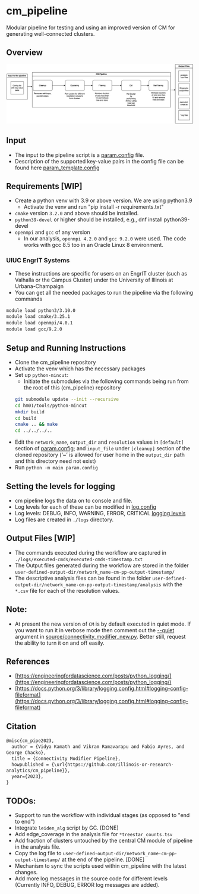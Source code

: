 # cm_pipeline
Modular pipeline for testing and using an improved version of CM for generating well-connected clusters.

## Overview 
![cm_pipeline Overview](figures/cm_pp_overview.png)

## Input
- The input to the pipeline script is a [param.config](param.config) file.
- Description of the supported key-value pairs in the config file can be found here [param_template.config](param_template.config) 

## Requirements [WIP]
- Create a python venv with 3.9 or above version. We are using python3.9
     - Activate the venv and run "pip install -r requirements.txt"
- `cmake` version `3.2.0` and above should be installed.
- `python39-devel` or higher should be installed, e.g., dnf install python39-devel 
- `openmpi` and `gcc` of any version
     - In our analysis, `openmpi 4.2.0` and `gcc 9.2.0` were used. The code works with gcc 8.5 too in an Oracle Linux 8 environment.
### UIUC EngrIT Systems
- These instructions are specific for users on an EngrIT cluster (such as Valhalla or the Campus Cluster) under the University of Illinois at Urbana-Champaign
- You can get all the needed packages to run the pipeline via the following commands
```bash
module load python3/3.10.0
module load cmake/3.25.1
module load openmpi/4.0.1
module load gcc/9.2.0
```

## Setup and Running Instructions
- Clone the cm_pipeline repository
- Activate the venv which has the necessary packages 
- Set up `python-mincut`:
     - Initiate the submodules via the following commands being run from the root of this (cm_pipeline) repository
     ```bash
     git submodule update --init --recursive
     cd hm01/tools/python-mincut
     mkdir build
     cd build
     cmake .. && make
     cd ../../../..
     ```
- Edit the `network_name`, `output_dir`  and `resolution` values in `[default]` section of [param.config](param.config); and `input_file` under `[cleanup]` section of the cloned repository (‘~’ is allowed for user home in the `output_dir` path and this directory need not exist)
- Run `python -m main param.config`

## Setting the levels for logging
- cm pipeline logs the data on to console and file.
- Log levels for each of these can be modified in [log.config](./log.config)
- Log levels: DEBUG, INFO, WARNING, ERROR, CRITICAL [logging levels](https://docs.python.org/3/library/logging.html#logging-levels)
- Log files are created in `./logs` directory.

## Output Files [WIP]
- The commands executed during the workflow are captured in `./logs/executed-cmds/executed-cmds-timestamp.txt`
- The Output files generated during the workflow are stored in the folder `user-defined-output-dir/network_name-cm-pp-output-timestamp/`
- The descriptive analysis files can be found in the folder `user-defined-output-dir/network_name-cm-pp-output-timestamp/analysis` with the `*.csv` file for each of the resolution values.

## Note:
- At present the new version of `CM` is by default executed in quiet mode. If you want to run it in verbose mode then 
comment out the [--quiet](https://github.com/illinois-or-research-analytics/cm_pipeline/blob/main/source/connectivity_modifier_new.py#:~:text=cm.py%22%2C-,%22%2D%2Dquiet%22%2C,-%22%2Di%22%2C) argument in [source/connectivity_modifier_new.py](source/connectivity_modifier_new.py). Better still, request the ability to turn it on and off easily.

## References
- [https://engineeringfordatascience.com/posts/python_logging/](https://engineeringfordatascience.com/posts/python_logging/)
- [https://docs.python.org/3/library/logging.config.html#logging-config-fileformat](https://docs.python.org/3/library/logging.config.html#logging-config-fileformat)

## Citation
```
@misc{cm_pipe2023,
  author = {Vidya Kamath and Vikram Ramavarapu and Fabio Ayres, and George Chacko},
  title = {Connectivity Modifier Pipeline},
  howpublished = {\url{https://github.com/illinois-or-research-analytics/cm_pipeline}},
  year={2023},
}
```

## TODOs:
- Support to run the workflow with individual stages (as opposed to "end to end")
- Integrate `leiden_alg` script by GC. [DONE]
- Add edge_coverage in the analysis file for `*treestar_counts.tsv`
- Add fraction of clusters untouched by the central CM module of pipeline in the analysis file.
- Copy the log file to `user-defined-output-dir/network_name-cm-pp-output-timestamp/` at the end of the pipeline. [DONE]
- Mechanism to sync the scripts used within cm_pipeline with the latest changes.
- Add more log messages in the source code for different levels (Currently INFO, DEBUG, ERROR log messages are added). 


